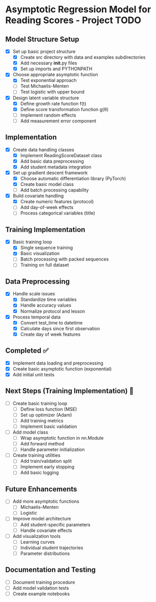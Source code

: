 # Asymptotic Regression Model for Reading Scores - Project TODO

## Model Structure Setup
- [x] Set up basic project structure
  - [x] Create src directory with data and examples subdirectories
  - [x] Add necessary __init__.py files
  - [x] Set up imports and PYTHONPATH
- [x] Choose appropriate asymptotic function
  - [x] Test exponential approach
  - [ ] Test Michaelis-Menten
  - [ ] Test logistic with upper bound
- [x] Design latent variable structure
  - [x] Define growth rate function f(t)
  - [x] Define score transformation function g(θ)
  - [ ] Implement random effects
  - [ ] Add measurement error component

## Implementation
- [x] Create data handling classes
  - [x] Implement ReadingScoreDataset class
  - [x] Add basic data preprocessing
  - [x] Add student metadata integration
- [x] Set up gradient descent framework
  - [x] Choose automatic differentiation library (PyTorch)
  - [x] Create basic model class
  - [ ] Add batch processing capability
- [x] Build covariate handling
  - [x] Create numeric features (protocol)
  - [ ] Add day-of-week effects
  - [ ] Process categorical variables (title)

## Training Implementation
- [x] Basic training loop
  - [x] Single sequence training
  - [x] Basic visualization
  - [ ] Batch processing with packed sequences
  - [ ] Training on full dataset

## Data Preprocessing
- [x] Handle scale issues
  - [x] Standardize time variables
  - [x] Handle accuracy values
  - [x] Normalize protocol and lesson
- [x] Process temporal data
  - [x] Convert test_time to datetime
  - [x] Calculate days since first observation
  - [x] Create day of week features

## Completed ✅
- [x] Implement data loading and preprocessing
- [x] Create basic asymptotic function (exponential)
- [x] Add initial unit tests

## Next Steps (Training Implementation) 🚀
- [ ] Create basic training loop
  - [ ] Define loss function (MSE)
  - [ ] Set up optimizer (Adam)
  - [ ] Add training metrics
  - [ ] Implement basic validation
- [ ] Add model class
  - [ ] Wrap asymptotic function in nn.Module
  - [ ] Add forward method
  - [ ] Handle parameter initialization
- [ ] Create training utilities
  - [ ] Add train/validation split
  - [ ] Implement early stopping
  - [ ] Add basic logging

## Future Enhancements
- [ ] Add more asymptotic functions
  - [ ] Michaelis-Menten
  - [ ] Logistic
- [ ] Improve model architecture
  - [ ] Add student-specific parameters
  - [ ] Handle covariate effects
- [ ] Add visualization tools
  - [ ] Learning curves
  - [ ] Individual student trajectories
  - [ ] Parameter distributions

## Documentation and Testing
- [ ] Document training procedure
- [ ] Add model validation tests
- [ ] Create example notebooks